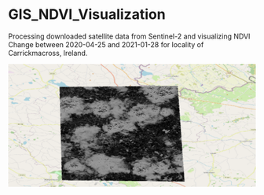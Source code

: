 # GIS_NDVI_Visualization
Processing downloaded satellite data from Sentinel-2 and visualizing NDVI Change between 2020-04-25 and 2021-01-28 for locality of Carrickmacross, Ireland.

![](NDVI_Visualization.gif)
